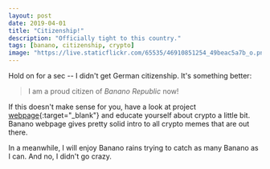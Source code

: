 ```yaml
---
layout: post
date: 2019-04-01
title: "Citizenship!"
description: "Officially tight to this country."
tags: [banano, citizenship, crypto]
image: "https://live.staticflickr.com/65535/46910851254_49beac5a7b_o.png"
---
```


Hold on for a sec -- I didn't get German citizenship. It's something better: 

> I am a proud citizen of _Banano Republic_ now! 

If this doesn't make sense for you, have a look at project [webpage](https://banano.cc){:target="_blank"} and educate yourself about crypto a little bit. Banano webpage gives pretty solid intro to all crypto memes that are out there. 

In a meanwhile, I will enjoy Banano rains trying to catch as many Banano as I can. And no, I didn't go crazy.
